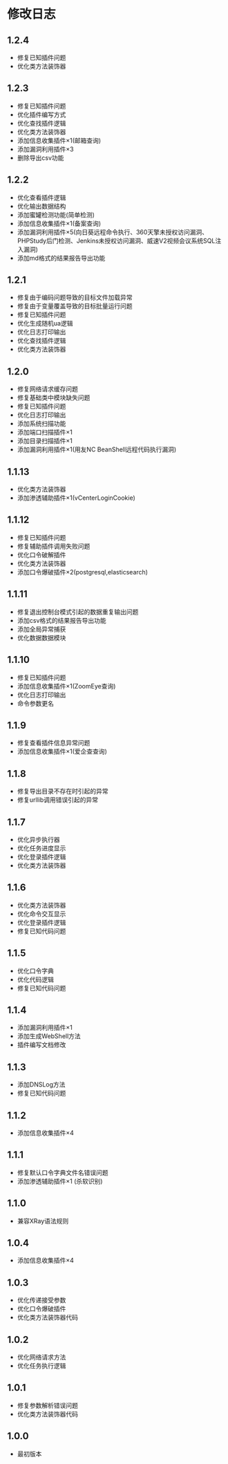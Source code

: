 # 修改日志

## 1.2.4
- 修复已知插件问题
- 优化类方法装饰器

## 1.2.3
- 修复已知插件问题
- 优化插件编写方式
- 优化查找插件逻辑
- 优化类方法装饰器
- 添加信息收集插件×1(邮箱查询)
- 添加漏洞利用插件×3
- 删除导出csv功能

## 1.2.2
- 优化查看插件逻辑
- 优化输出数据结构
- 添加蜜罐检测功能(简单检测)
- 添加信息收集插件×1(备案查询)
- 添加漏洞利用插件×5(向日葵远程命令执行、360天擎未授权访问漏洞、PHPStudy后门检测、Jenkins未授权访问漏洞、威速V2视频会议系统SQL注入漏洞)
- 添加md格式的结果报告导出功能

## 1.2.1
- 修复由于编码问题导致的目标文件加载异常
- 修复由于变量覆盖导致的目标批量运行问题
- 修复已知插件问题
- 优化生成随机ua逻辑
- 优化日志打印输出
- 优化查找插件逻辑
- 优化类方法装饰器

## 1.2.0
- 修复网络请求缓存问题
- 修复基础类中模块缺失问题
- 修复已知插件问题
- 优化日志打印输出
- 添加系统扫描功能
- 添加端口扫描插件×1
- 添加目录扫描插件×1
- 添加漏洞利用插件×1(用友NC BeanShell远程代码执行漏洞)

## 1.1.13
- 优化类方法装饰器
- 添加渗透辅助插件×1(vCenterLoginCookie)

## 1.1.12
- 修复已知插件问题
- 修复辅助插件调用失败问题
- 优化口令破解插件
- 优化类方法装饰器
- 添加口令爆破插件×2(postgresql,elasticsearch)

## 1.1.11
- 修复退出控制台模式引起的数据重复输出问题
- 添加csv格式的结果报告导出功能
- 添加全局异常捕获
- 优化数据数据模块

## 1.1.10
- 修复已知插件问题
- 添加信息收集插件×1(ZoomEye查询)
- 优化日志打印输出
- 命令参数更名

## 1.1.9
- 修复查看插件信息异常问题
- 添加信息收集插件×1(爱企查查询)

## 1.1.8
- 修复导出目录不存在时引起的异常
- 修复urllib调用错误引起的异常

## 1.1.7
- 优化异步执行器
- 优化任务进度显示
- 优化登录插件逻辑
- 优化类方法装饰器

## 1.1.6
- 优化类方法装饰器
- 优化命令交互显示
- 优化登录插件逻辑
- 修复已知代码问题

## 1.1.5
- 优化口令字典
- 优化代码逻辑
- 修复已知代码问题

## 1.1.4
- 添加漏洞利用插件×1
- 添加生成WebShell方法
- 插件编写文档修改

## 1.1.3
- 添加DNSLog方法
- 修复已知代码问题

## 1.1.2
- 添加信息收集插件×4

## 1.1.1
- 修复默认口令字典文件名错误问题
- 添加渗透辅助插件×1 (杀软识别)

## 1.1.0
- 兼容XRay语法规则

## 1.0.4
- 添加信息收集插件×4

## 1.0.3
- 优化传递接受参数
- 优化口令爆破插件
- 优化类方法装饰器代码

## 1.0.2
- 优化网络请求方法
- 优化任务执行逻辑

## 1.0.1
- 修复参数解析错误问题
- 优化类方法装饰器代码

## 1.0.0
- 最初版本



